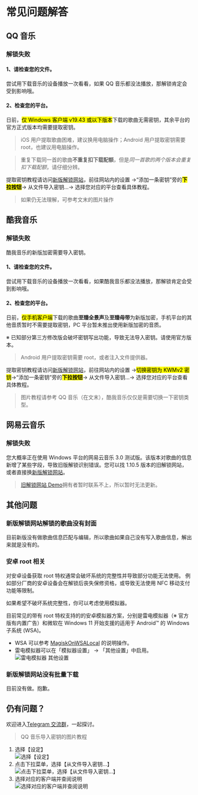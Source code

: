 # 常见问题解答

## QQ 音乐

### 解锁失败

#### 1、请检查您的文件。

尝试用下载音乐的设备播放一次看看，如果 QQ 音乐都没法播放，那解锁肯定会受到影响哦。

#### 2、检查您的平台。

日前，<mark>仅 Windows 客户端 v19.43 或以下版本</mark>下载的歌曲无需密钥，其余平台的官方正式版本均需要提取密钥。

> iOS 用户提取歌曲困难，建议换用电脑操作；Android 用户提取密钥需要 root，也建议用电脑操作。

> 重复下载同一首的歌曲**不重复扣下载配额**，但是*同一首歌的两个版本会重复扣下载配额*，请仔细分辨。

提取密钥教程请访问[新版解锁网站](https://um-react.netlify.app/)，前往网站内的设置 →“添加一条密钥”旁的<mark>**下拉按钮**</mark>→ 从文件导入密钥…→ 选择您对应的平台查看具体教程。

> 如果仍无法理解，可参考文末的图片操作

## 酷我音乐

### 解锁失败

酷我音乐的新版加密需要导入密钥。

#### 1、请检查您的文件。

尝试用下载音乐的设备播放一次看看，如果酷我音乐都没法播放，那解锁肯定会受到影响哦。

#### 2、检查您的平台。

日前，<mark>仅手机客户端</mark>下载的歌曲**至臻全景声**及**至臻母带**为新版加密，手机平台的其他音质暂时不需要提取密钥，PC 平台暂未推出使用新版加密的音质。

※ 已知部分第三方修改版会破坏密钥写出功能，导致无法导入密钥。请使用官方版本。

> Android 用户提取密钥需要 root，或者注入文件提供器。

提取密钥教程请访问[新版解锁网站](https://um-react.netlify.app/)，前往网站内的设置 →<mark>切换密钥为 KWMv2 密钥</mark>→“添加一条密钥”旁的<mark>**下拉按钮**</mark>→ 从文件导入密钥…→ 选择您对应的平台查看具体教程。

> 图片教程请参考 QQ 音乐（在文末），酷我音乐仅仅是需要切换一下密钥类型。

## 网易云音乐

### 解锁失败

您大概率正在使用 Windows 平台的网易云音乐 3.0 测试版。该版本对歌曲的信息新增了某些字段，导致旧版解锁识别错误。您可以找 1.10.5 版本的旧解锁网站，或者直接换[新版解锁网站](https://um-react.netlify.app/)。

> [旧解锁网站 Demo](https://demo.unlock-music.dev/)拥有者暂时联系不上，所以暂时无法更新。

## 其他问题

### 新版解锁网站解锁的歌曲没有封面

目前新版没有做歌曲信息匹配与编辑，所以歌曲如果自己没有写入歌曲信息，解出来就是没有的。

### 安卓 root 相关

对安卓设备获取 root 特权通常会破坏系统的完整性并导致部分功能无法使用。
例如部分厂商的安卓设备会在解锁后丧失保修资格，或导致无法使用 NFC 移动支付功能等限制。

如果希望不破坏系统完整性，你可以考虑使用模拟器。

目前常见的带有 root 特权支持的的安卓模拟器方案，分别是雷电模拟器（※ 官方版有内置广告）和微软在 Windows 11 开始支援的适用于 Android™ 的 Windows 子系统 (WSA)。

- WSA 可以参考 [MagiskOnWSALocal](https://github.com/LSPosed/MagiskOnWSALocal) 的说明操作。
- 雷电模拟器可以在「模拟器设置」 → 「其他设置」中启用。
  ![雷电模拟器 其他设置](../src/faq/assets/ld_settings_misc.webp)

### 新版解锁网站没有批量下载

目前没有做。抱歉。

## 仍有问题？

欢迎进入[Telegram 交流群](https://t.me/unlock_music_chat)，一起探讨。

> QQ 音乐导入密钥的图片教程

1. 选择【设定】
   <br/>![选择【设定】](./assets/faq_1_home.webp)
2. 点击下拉菜单，选择【从文件导入密钥…】
   <br/>![点击下拉菜单，选择【从文件导入密钥…】](./assets/faq_2_import.webp)
3. 选择对应的客户端并查阅说明
   <br/>![选择对应的客户端并查阅说明](./assets/faq_3_instructions.webp)
